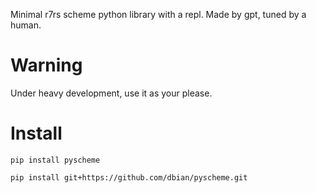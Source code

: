 Minimal r7rs scheme python library with a repl. Made by gpt, tuned by a human.

# Warning

Under heavy development, use it as your please.

# Install

```shell
pip install pyscheme
```

```shell
pip install git+https://github.com/dbian/pyscheme.git
```